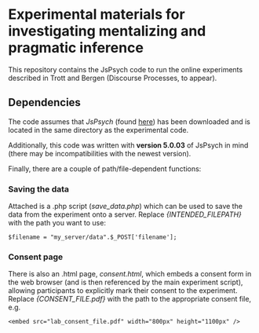# Experimental materials for investigating mentalizing and pragmatic inference

This repository contains the JsPsych code to run the online experiments described in Trott and Bergen (Discourse Processes, to appear). 

## Dependencies

The code assumes that *JsPsych* (found [here](https://www.jspsych.org/)) has been downloaded and is located in the same directory as the experimental code.

Additionally, this code was written with **version 5.0.03** of JsPsych in mind (there may be incompatibilities with the newest version).

Finally, there are a couple of path/file-dependent functions:

### **Saving the data**

Attached is a .php script (*save_data.php*) which can be used to save the data from the experiment onto a server. Replace *{INTENDED_FILEPATH}* with the path you want to use:

```
$filename = "my_server/data".$_POST['filename'];
```

### **Consent page**

There is also an .html page, *consent.html*, which embeds a consent form in the web browser (and is then referenced by the main experiment script), allowing participants to explicitly mark their consent to the experiment. Replace *{CONSENT_FILE.pdf}* with the path to the appropriate consent file, e.g.

```
<embed src="lab_consent_file.pdf" width="800px" height="1100px" />
```